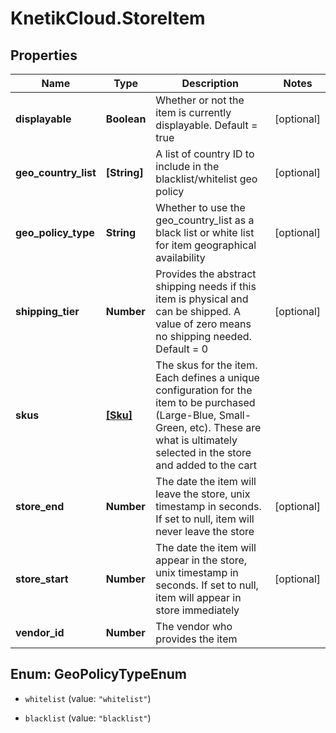 # KnetikCloud.StoreItem

## Properties
Name | Type | Description | Notes
------------ | ------------- | ------------- | -------------
**displayable** | **Boolean** | Whether or not the item is currently displayable.  Default &#x3D; true | [optional] 
**geo_country_list** | **[String]** | A list of country ID to include in the blacklist/whitelist geo policy | [optional] 
**geo_policy_type** | **String** | Whether to use the geo_country_list as a black list or white list for item geographical availability | [optional] 
**shipping_tier** | **Number** | Provides the abstract shipping needs if this item is physical and can be shipped.  A value of zero means no shipping needed.  Default &#x3D; 0 | [optional] 
**skus** | [**[Sku]**](Sku.md) | The skus for the item. Each defines a unique configuration for the item to be purchased (Large-Blue, Small-Green, etc). These are what is ultimately selected in the store and added to the cart | 
**store_end** | **Number** | The date the item will leave the store, unix timestamp in seconds.  If set to null, item will never leave the store | [optional] 
**store_start** | **Number** | The date the item will appear in the store, unix timestamp in seconds.  If set to null, item will appear in store immediately | [optional] 
**vendor_id** | **Number** | The vendor who provides the item | 


<a name="GeoPolicyTypeEnum"></a>
## Enum: GeoPolicyTypeEnum


* `whitelist` (value: `"whitelist"`)

* `blacklist` (value: `"blacklist"`)




